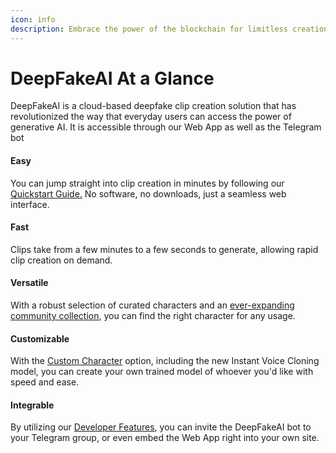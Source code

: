 ```yaml
---
icon: info
description: Embrace the power of the blockchain for limitless creation
---
```


# DeepFakeAI At a Glance

DeepFakeAI is a cloud-based deepfake clip creation solution that has revolutionized the way that everyday users can access the power of generative AI. It is accessible through our Web App as well as the Telegram bot

#### Easy

You can jump straight into clip creation in minutes by following our [Quickstart Guide.](features/quickstart-guide/) No software, no downloads, just a seamless web interface.&#x20;

#### Fast

Clips take from a few minutes to a few seconds to generate, allowing rapid clip creation on demand.

#### Versatile

With a robust selection of curated characters and an [ever-expanding community collection](features/custom-characters/explore.md), you can find the right character for any usage.

#### Customizable

With the [Custom Character](features/custom-characters/) option, including the new Instant Voice Cloning model, you can create your own trained model of whoever you'd like with speed and ease.

#### Integrable

By utilizing our [Developer Features](features/developer-features/), you can invite the DeepFakeAI bot to your Telegram group, or even embed the Web App right into your own site.&#x20;

